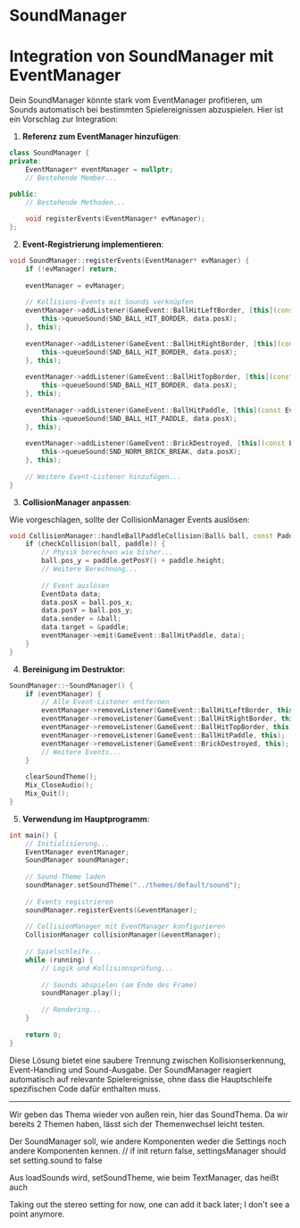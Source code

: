 # SoundManager

# Integration von SoundManager mit EventManager

Dein SoundManager könnte stark vom EventManager profitieren, um Sounds automatisch bei bestimmten Spielereignissen
abzuspielen. Hier ist ein Vorschlag zur Integration:

1. **Referenz zum EventManager hinzufügen**:

```cpp
class SoundManager {
private:
    EventManager* eventManager = nullptr;
    // Bestehende Member...

public:
    // Bestehende Methoden...
    
    void registerEvents(EventManager* evManager);
};
```

2. **Event-Registrierung implementieren**:

```cpp
void SoundManager::registerEvents(EventManager* evManager) {
    if (!evManager) return;
    
    eventManager = evManager;
    
    // Kollisions-Events mit Sounds verknüpfen
    eventManager->addListener(GameEvent::BallHitLeftBorder, [this](const EventData& data) {
        this->queueSound(SND_BALL_HIT_BORDER, data.posX);
    }, this);
    
    eventManager->addListener(GameEvent::BallHitRightBorder, [this](const EventData& data) {
        this->queueSound(SND_BALL_HIT_BORDER, data.posX);
    }, this);
    
    eventManager->addListener(GameEvent::BallHitTopBorder, [this](const EventData& data) {
        this->queueSound(SND_BALL_HIT_BORDER, data.posX);
    }, this);
    
    eventManager->addListener(GameEvent::BallHitPaddle, [this](const EventData& data) {
        this->queueSound(SND_BALL_HIT_PADDLE, data.posX);
    }, this);
    
    eventManager->addListener(GameEvent::BrickDestroyed, [this](const EventData& data) {
        this->queueSound(SND_NORM_BRICK_BREAK, data.posX);
    }, this);
    
    // Weitere Event-Listener hinzufügen...
}
```

3. **CollisionManager anpassen**:

Wie vorgeschlagen, sollte der CollisionManager Events auslösen:

```cpp
void CollisionManager::handleBallPaddleCollision(Ball& ball, const Paddle& paddle) {
    if (checkCollision(ball, paddle)) {
        // Physik berechnen wie bisher...
        ball.pos_y = paddle.getPosY() + paddle.height;
        // Weitere Berechnung...
        
        // Event auslösen
        EventData data;
        data.posX = ball.pos_x;
        data.posY = ball.pos_y;
        data.sender = &ball;
        data.target = &paddle;
        eventManager->emit(GameEvent::BallHitPaddle, data);
    }
}
```

4. **Bereinigung im Destruktor**:

```cpp
SoundManager::~SoundManager() {
    if (eventManager) {
        // Alle Event-Listener entfernen
        eventManager->removeListener(GameEvent::BallHitLeftBorder, this);
        eventManager->removeListener(GameEvent::BallHitRightBorder, this);
        eventManager->removeListener(GameEvent::BallHitTopBorder, this);
        eventManager->removeListener(GameEvent::BallHitPaddle, this);
        eventManager->removeListener(GameEvent::BrickDestroyed, this);
        // Weitere Events...
    }
    
    clearSoundTheme();
    Mix_CloseAudio();
    Mix_Quit();
}
```

5. **Verwendung im Hauptprogramm**:

```cpp
int main() {
    // Initialisierung...
    EventManager eventManager;
    SoundManager soundManager;
    
    // Sound-Theme laden
    soundManager.setSoundTheme("../themes/default/sound");
    
    // Events registrieren
    soundManager.registerEvents(&eventManager);
    
    // CollisionManager mit EventManager konfigurieren
    CollisionManager collisionManager(&eventManager);
    
    // Spielschleife...
    while (running) {
        // Logik und Kollisionsprüfung...
        
        // Sounds abspielen (am Ende des Frame)
        soundManager.play();
        
        // Rendering...
    }
    
    return 0;
}
```

Diese Lösung bietet eine saubere Trennung zwischen Kollisionserkennung, Event-Handling und Sound-Ausgabe. Der
SoundManager reagiert automatisch auf relevante Spielereignisse, ohne dass die Hauptschleife spezifischen Code dafür
enthalten muss.

___

Wir geben das Thema wieder von außen rein, hier das SoundThema.
Da wir bereits 2 Themen haben, lässt sich der Themenwechsel leicht testen.

Der SoundManager soll, wie andere Komponenten weder die Settings noch andere Komponenten kennen.
// if init return false, settingsManager should set setting.sound to false

Aus loadSounds wird, setSoundTheme, wie beim TextManager, das heißt auch

Taking out the stereo setting for now, one can add it back later; I don't see a point anymore.
